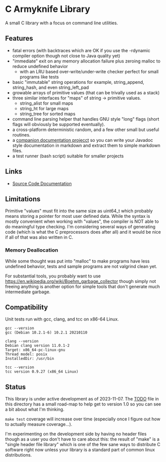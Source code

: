 # C Armyknife Library

A small C library with a focus on command line utilities.

## Features

* fatal errors (with backtraces which are OK if you use the -rdynamic
  compiler option though not close to Java quality yet)
* "immediate" exit on any memory allocation failure plus zeroing
  malloc to reduce undefined behavior
  * with an LRU based over-write/under-write checker perfect for small
    programs like tests
* basic "immutable" string operations for example, string_append,
  string_hash, and even string_left_pad
* growable arrays of primitive values (that can be trivally used as a
  stack)
* three similar interfaces for "maps" of string -> primitive values.
  * string_alist for small maps
  * string_ht for large maps
  * string_tree for sorted maps
* command line parsing helper that handles GNU style "long" flags
  (short flags will obviously be supported eventually).
* a cross-platform deterministic random, and a few other small but
  useful routines.
* a [companion documentation
  projecct](https://github.com/jasonaaronwilson/c-javadoc-extractor)
  so you can write your Javadoc style documentation in markdown and
  extract them to simple markdown files.
* a test runner (bash script) suitable for smaller projects

## Links

* [Source Code Documentation](src-doc/README.md)

## Limitations

Primitive "values" must fit into the same size as uint64_t which
probably means storing a pointer for most user defined data. While the
syntax is mostly convenient when working with "values", the compiler
is NOT able to do meaningful type checking. I'm considering several
ways of generating code (which is what the C preprocessors does after
all) and it would be nice if all of that was also written in C.

### Memory Deallocation

While some thought was put into "malloc" to make programs have less
undefined behavior, tests and sample programs are not valgrind clean
yet.

For substantial tools, you probably want to use
https://en.wikipedia.org/wiki/Boehm_garbage_collector though simply
not freeing anything is another option for simple tools that don't
generate much intermediate garbage.

## Compatibility

Unit tests run with gcc, clang, and tcc on x86-64 Linux.

```
gcc --version
gcc (Debian 10.2.1-6) 10.2.1 20210110

clang --version
Debian clang version 11.0.1-2
Target: x86_64-pc-linux-gnu
Thread model: posix
InstalledDir: /usr/bin

tcc --version
tcc version 0.9.27 (x86_64 Linux)
```

## Status

This library is under active development as of 2023-11-07. The
[TODO](TODO.md) file in this directory has a small road-map to help get
to version 1.0 so you can see a bit about what I'm thinking.

`make test` coverage will increase over time (especially once I figure
out how to actually measure coverage...).

I'm experimenting on the development side by having no header files
though as a user you don't have to care about this: the result of
"make" is a "single header file library" which is one of the few sane
ways to distribute C software right now unless your library is a
standard part of common linux distributions.

